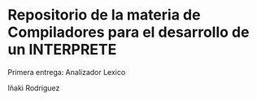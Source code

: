# Repositorio de la materia de Compiladores para el desarrollo de un INTERPRETE

Primera entrega: Analizador Lexico

Iñaki Rodriguez
